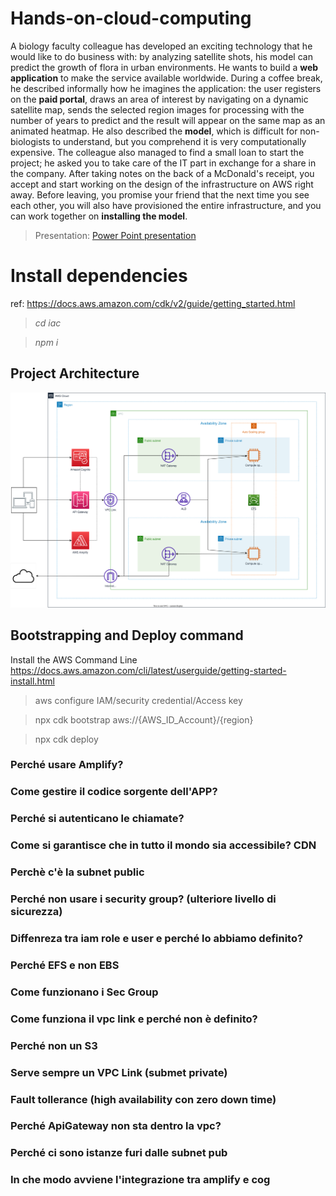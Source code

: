 # Hands-on-cloud-computing
A biology faculty colleague has developed an exciting technology that he would like to do business with: by analyzing satellite shots, his model can predict the growth of flora in urban environments. 
He wants to build a **web application** to make the service available worldwide. 
During a coffee break, he described informally how he imagines the application: the user registers on the **paid portal**, draws an area of interest by navigating on a dynamic satellite map, sends the selected region images for
processing with the number of years to predict and the result will appear on the same map as an
animated heatmap.
He also described the **model**, which is difficult for non-biologists to understand, but you comprehend it is very computationally expensive.
The colleague also managed to find a small loan to start the project; he asked you to take care of the IT part in exchange for a share in the company. 
After taking notes on the back of a McDonald's receipt, you accept and start working on the design of the infrastructure on AWS right away. 
Before leaving, you promise your friend that the next time you see each other,  you will also have provisioned the entire infrastructure, and you can work together on **installing the model**.

> Presentation: [Power Point presentation](https://studentiunimol-my.sharepoint.com/:p:/g/personal/a_daguanno1_studenti_unimol_it/EfKKF5JiaTRBp3Hb56VH0y4BK_rMI-KdQU-43manwEsKPw?e=XgUU45)


# Install dependencies
ref: https://docs.aws.amazon.com/cdk/v2/guide/getting_started.html

> *cd iac* 

> *npm i*
## Project Architecture
![Architecture](architectureH.svg)

## Bootstrapping and Deploy command
Install the AWS Command Line https://docs.aws.amazon.com/cli/latest/userguide/getting-started-install.html

> aws configure 
IAM/security credential/Access key 

> npx cdk bootstrap aws://{AWS_ID_Account}/{region}

> npx cdk deploy


### Perché usare Amplify? 
### Come gestire il codice  sorgente dell'APP? 
### Perché si autenticano le chiamate?
### Come si garantisce che in tutto il mondo sia accessibile? CDN
### Perchè c'è la subnet public
### Perché non usare i security group? (ulteriore livello di sicurezza)
### Diffenreza tra iam role e user e perché lo abbiamo definito? 
### Perché EFS e non EBS 
### Come funzionano i Sec Group
### Come funziona il vpc link e perché non è definito?
### Perché non un S3
### Serve sempre un VPC Link (submet private)
### Fault tollerance (high availability con zero down time)
### Perché ApiGateway non sta dentro la vpc?
### Perché ci sono istanze furi dalle subnet pub
### In che modo avviene l'integrazione tra amplify e cog